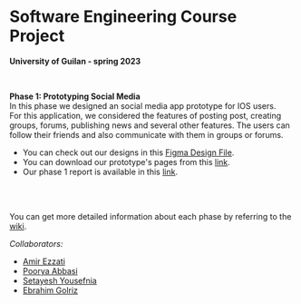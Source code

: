 # Software Engineering Course Project
**University of Guilan - spring 2023**
         
<br> 

**Phase 1: Prototyping Social Media**      
In this phase we designed an social media app prototype for IOS users.       
For this application, we considered the features of posting post, creating groups, forums, publishing news and several other features. The  users can follow their friends and also communicate with them in groups or forums.    
- You can check out our designs in this [Figma Design File](https://www.figma.com/file/DISw8Sr7Vf29dIoqPsnOx4/Software-Engingeering?node-id=0%3A1&t=VKr1hUstaSruKEIT-1).
- You can download our prototype's pages from this [link](https://github.com/amirezzati/SE/blob/main/Phase1%20%20-%20Prototyping%20Social%20Media/Pages.pdf).   
- Our phase 1 report is available in this [link](https://github.com/amirezzati/SE/blob/main/Phase1%20%20-%20Prototyping%20Social%20Media/SE%20-%20Phase%201%20report%20(2).pdf).
      
<br>     
<br>      

You can get more detailed information about each phase by referring to the [wiki](https://github.com/amirezzati/SE/wiki).

*Collaborators:*
- [Amir Ezzati](https://github.com/amirezzati)
- [Poorya Abbasi](https://github.com/poorya-abbasi)
- [Setayesh Yousefnia](https://github.com/codates)
- [Ebrahim Golriz](https://github.com/EbrahimGolriz)
